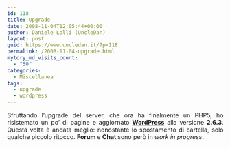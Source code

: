 ```yaml
---
id: 118
title: Upgrade
date: 2008-11-04T12:05:44+00:00
author: Daniele Lolli (UncleDan)
layout: post
guid: https://www.uncledan.it/?p=118
permalink: /2008-11-04-upgrade.html
mytory_md_visits_count:
  - "50"
categories:
  - Miscellanea
tags:
  - upgrade
  - wordpress
---
```

<p style="text-align: justify;">
  Sfruttando l&#8217;upgrade del server, che ora ha finalmente un PHP5, ho risistemato un po&#8217; di pagine e aggiornato <a title="WordPress" href="http://www.wordpress.org/" target="_blank"><strong>WordPress</strong></a> alla versione <strong>2.6.3</strong>. Questa volta è andata meglio: nonostante lo spostamento di cartella, solo qualche piccolo ritocco. <strong>Forum </strong>e <strong>Chat </strong>sono però in <em>work in progress</em>.
</p>